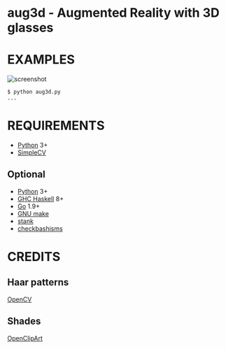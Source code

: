 # aug3d - Augmented Reality with 3D glasses

# EXAMPLES

![screenshot](https://github.com/mcandre/aug3d/raw/master/shot.png)

```console
$ python aug3d.py
...
```

# REQUIREMENTS

 * [Python](http://python.org/) 3+
 * [SimpleCV](http://simplecv.org/)

## Optional

* [Python](https://www.python.org/) 3+
* [GHC Haskell](https://www.haskell.org/) 8+
* [Go](https://golang.org/) 1.9+
* [GNU make](https://www.gnu.org/software/make/)
* [stank](https://github.com/mcandre/stank)
* [checkbashisms](https://sourceforge.net/projects/checkbaskisms/)

# CREDITS

## Haar patterns

[OpenCV](http://opencv.willowgarage.com/wiki/)

## Shades

[OpenClipArt](http://openclipart.org/)
